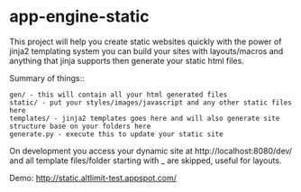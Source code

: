 app-engine-static
==================

This project will help you create static websites quickly with the power of jinja2 templating system you can
build your sites with layouts/macros and anything that jinja supports then generate your static html files.

Summary of things::

    gen/ - this will contain all your html generated files
    static/ - put your styles/images/javascript and any other static files here
    templates/ - jinja2 templates goes here and will also generate site structure base on your folders here
    generate.py - execute this to update your static site

On development you access your dynamic site at http://localhost:8080/dev/ and all template files/folder starting
with _ are skipped, useful for layouts.


Demo: http://static.altlimit-test.appspot.com/